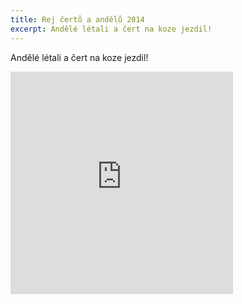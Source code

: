 ```yaml
---
title: Rej čertů a andělů 2014
excerpt: Andělé létali a čert na koze jezdil!
---
```


Andělé létali a čert na koze jezdil!

<iframe src="https://www.rajce.net/a12769164/mini?bgcolor=&photoNameVisible=0" name="rajce-net" width="356" height="356" frameborder="0" scrolling="no" allowtransparency="true"></iframe>
